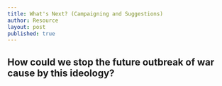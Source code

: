 ```yaml
---
title: What's Next? (Campaigning and Suggestions)
author: Resource
layout: post
published: true
---
```

## How could we stop the future outbreak of war cause by this ideology?
